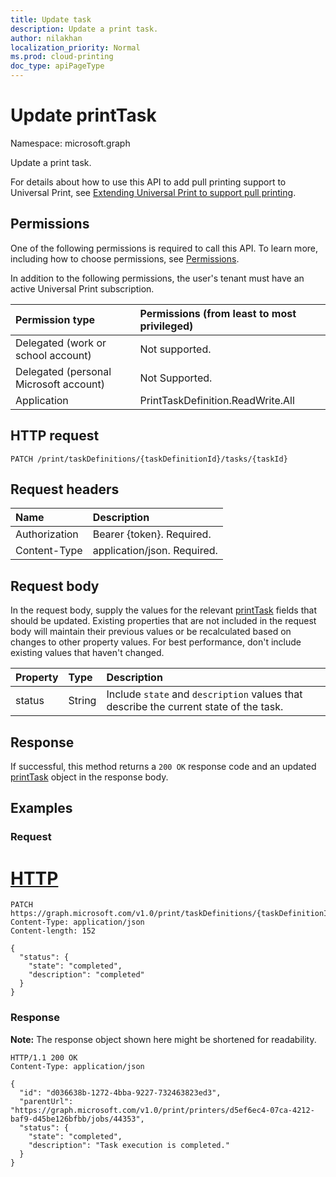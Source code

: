 ```yaml
---
title: Update task
description: Update a print task.
author: nilakhan
localization_priority: Normal
ms.prod: cloud-printing
doc_type: apiPageType
---
```


# Update printTask
Namespace: microsoft.graph

Update a print task.

For details about how to use this API to add pull printing support to Universal Print, see [Extending Universal Print to support pull printing](/graph/universal-print-concept-overview#extending-universal-print-to-support-pull-printing).

## Permissions
One of the following permissions is required to call this API. To learn more, including how to choose permissions, see [Permissions](/graph/permissions-reference).

In addition to the following permissions, the user's tenant must have an active Universal Print subscription.

|Permission type | Permissions (from least to most privileged) |
|:---------------|:--------------------------------------------|
|Delegated (work or school account)| Not supported. |
|Delegated (personal Microsoft account)|Not Supported.|
|Application| PrintTaskDefinition.ReadWrite.All |

## HTTP request

<!-- {
  "blockType": "ignored"
}
-->
``` http
PATCH /print/taskDefinitions/{taskDefinitionId}/tasks/{taskId}
```

## Request headers
|Name|Description|
|:---|:---|
|Authorization|Bearer {token}. Required.|
|Content-Type|application/json. Required.|

## Request body

In the request body, supply the values for the relevant [printTask](../resources/printtask.md) fields that should be updated. Existing properties that are not included in the request body will maintain their previous values or be recalculated based on changes to other property values. For best performance, don't include existing values that haven't changed.

| Property     | Type        | Description |
|:-------------|:------------|:------------|
|status|String|Include `state` and `description` values that describe the current state of the task.|

## Response

If successful, this method returns a `200 OK` response code and an updated [printTask](../resources/printtask.md) object in the response body.

## Examples

### Request
<!-- {
  "blockType": "request",
  "name": "update_printtask"
}
-->
# [HTTP](#tab/http)
``` http
PATCH https://graph.microsoft.com/v1.0/print/taskDefinitions/{taskDefinitionId}/tasks/{taskId}
Content-Type: application/json
Content-length: 152

{
  "status": {
    "state": "completed",
    "description": "completed"
  }
}
```

### Response
**Note:** The response object shown here might be shortened for readability.
<!-- {
  "blockType": "response",
  "truncated": true
}
-->
``` http
HTTP/1.1 200 OK
Content-Type: application/json

{
  "id": "d036638b-1272-4bba-9227-732463823ed3",
  "parentUrl": "https://graph.microsoft.com/v1.0/print/printers/d5ef6ec4-07ca-4212-baf9-d45be126bfbb/jobs/44353",
  "status": {
    "state": "completed",
    "description": "Task execution is completed."
  }
}
```

